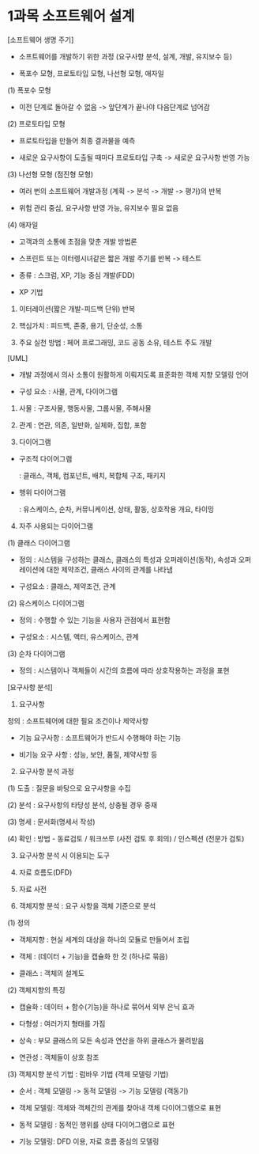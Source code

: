 
# 1과목 소프트웨어 설계

[소프트웨어 생명 주기]



- 소프트웨어를 개발하기 위한 과정 (요구사항 분석, 설계, 개발, 유지보수 등)

- 폭포수 모형, 프로토타입 모형, 나선형 모형, 애자일



(1) 폭포수 모형

- 이전 단계로 돌아갈 수 없음 -> 앞단계가 끝나야 다음단계로 넘어감



(2) 프로토타입 모형

- 프로토타입을 만들어 최종 결과물을 예측

- 새로운 요구사항이 도출될 때마다 프로토타입 구축 -> 새로운 요구사항 반영 가능



(3) 나선형 모형 (점진형 모형)

- 여러 번의 소프트웨어 개발과정 (계획 -> 분석 -> 개발 -> 평가)의 반복

- 위험 관리 중심, 요구사항 반영 가능, 유지보수 필요 없음



(4) 애자일

- 고객과의 소통에 초점을 맞춘 개발 방법론

- 스프린트 또는 이터렝시녀같은 짧은 개발 주기를 반복 -> 테스트

- 종류 : 스크럼, XP, 기능 중심 개발(FDD)

- XP 기법

1. 이터레이션(짧은 개발-피드백 단위) 반복

2. 핵심가치 : 피드백, 존중, 용기, 단순성, 소통

3. 주요 실천 방법 : 페어 프로그래밍, 코드 공동 소유, 테스트 주도 개발





[UML]



- 개발 과정에서 의사 소통이 원활하게 이뤄지도록 표준화한 객체 지향 모델링 언어

- 구성 요소 : 사물, 관계, 다이어그램





1. 사물 : 구조사물, 행동사물, 그룹사물, 주해사물

2. 관계 : 연관, 의존, 일반화, 실체화, 집합, 포함

3. 다이어그램

- 구조적 다이어그램

  : 클래스, 객체, 컴포넌트, 배치, 복합체 구조, 패키지

- 행위 다이어그램

  : 유스케이스, 순차, 커뮤니케이션, 상태, 활동, 상호작용 개요, 타이밍



4. 자주 사용되는 다이어그램

(1) 클래스 다이어그램

- 정의 : 시스템을 구성하는 클래스, 클래스의 특성과 오퍼레이션(동작), 속성과 오퍼레이션에 대한 제약조건, 클래스 사이의 관계를 나타냄

- 구성요소 : 클래스, 제약조건, 관계



(2) 유스케이스 다이어그램

- 정의 : 수행할 수 있는 기능을 사용자 관점에서 표현함

- 구성요소 : 시스템, 액터, 유스케이스, 관계



(3) 순차 다이어그램

- 정의 : 시스템이나 객체들이 시간의 흐름에 따라 상호작용하는 과정을 표현





[요구사항 분석]



1. 요구사항

정의 : 소프트웨어에 대한 필요 조건이나 제약사항

- 기능 요구사항 : 소프트웨어가 반드시 수행해야 하는 기능

- 비기능 요구 사항 : 성능, 보안, 품질, 제약사항 등



2. 요구사항 분석 과정



(1) 도출 : 질문을 바탕으로 요구사항을 수집

(2) 분석 : 요구사항의 타당성 분석, 상충될 경우 중재

(3) 명세 : 문서화(명세서 작성)

(4) 확인 : 방법 - 동료검토 / 워크쓰루 (사전 검토 후 회의) / 인스펙션 (전문가 검토)



3. 요구사항 분석 시 이용되는 도구

1. 자료 흐름도(DFD)

2. 자료 사전

3. 객체지향 분석 : 요구 사항을 객체 기준으로 분석



(1) 정의

- 객체지향 : 현실 세계의 대상을 하나의 모듈로 만들어서 조립

- 객체 : (데이터 + 기능)을 캡슐화 한 것 (하나로 묶음)

- 클래스 : 객체의 설계도



(2) 객체지향의 특징

- 캡슐화 : 데이터 + 함수(기능)을 하나로 묶어서 외부 은닉 효과

- 다형성 : 여러가지 형태를 가짐

- 상속 : 부모 클래스의 모든 속성과 연산을 하위 클래스가 물려받음

- 연관성 : 객체들이 상호 참조



(3) 객체지향 분석 기법 : 럼바우 기법 (객체 모델링 기법)

- 순서 : 객체 모델링 -> 동적 모델링 -> 기능 모델링 (객동기)

- 객체 모델링: 객체와 객체간의 관계를 찾아내 객체 다이어그램으로 표현

- 동적 모델링 : 동적인 행위를 상태 다이어그램으로 표현

- 기능 모델링: DFD 이용, 자료 흐름 중심의 모델링 

 